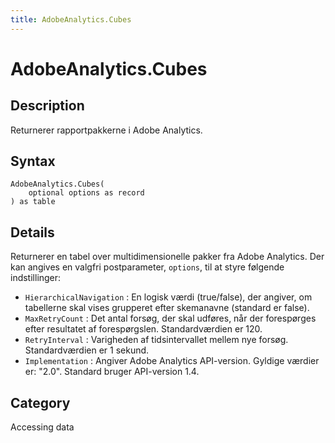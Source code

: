 ```yaml
---
title: AdobeAnalytics.Cubes
---
```


# AdobeAnalytics.Cubes


## Description

Returnerer rapportpakkerne i Adobe Analytics.


## Syntax

```powerquery
AdobeAnalytics.Cubes(
    optional options as record
) as table
```


## Details

Returnerer en tabel over multidimensionelle pakker fra Adobe Analytics. Der kan angives en valgfri postparameter, <code>options</code>, til at styre følgende indstillinger:    <ul><li><code>HierarchicalNavigation</code> : En logisk v&#230;rdi (true/false), der angiver, om tabellerne skal vises grupperet efter skemanavne (standard er false).</li><li><code>MaxRetryCount</code> : Det antal fors&#248;g, der skal udf&#248;res, n&#229;r der foresp&#248;rges efter resultatet af foresp&#248;rgslen. Standardv&#230;rdien er 120.</li><li><code>RetryInterval</code> : Varigheden af tidsintervallet mellem nye fors&#248;g. Standardv&#230;rdien er 1 sekund.</li><li><code>Implementation</code> : Angiver Adobe Analytics API-version. Gyldige v&#230;rdier er: &quot;2.0&quot;. Standard bruger API-version 1.4.</li></ul>    



## Category
Accessing data
